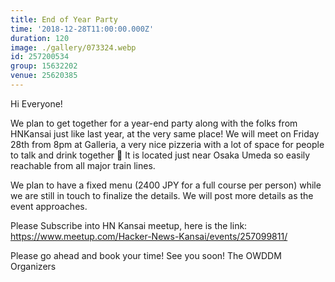 ```yaml
---
title: End of Year Party
time: '2018-12-28T11:00:00.000Z'
duration: 120
image: ./gallery/073324.webp
id: 257200534
group: 15632202
venue: 25620385
---
```


Hi Everyone!

We plan to get together for a year-end party along with the folks from HNKansai just like last year, at the very same place! We will meet on Friday 28th from 8pm at Galleria, a very nice pizzeria with a lot of space for people to talk and drink together 🙂 It is located just near Osaka Umeda so easily reachable from all major train lines.

We plan to have a fixed menu (2400 JPY for a full course per person) while we are still in touch to finalize the details. We will post more details as the event approaches.

Please Subscribe into HN Kansai meetup, here is the link:
https://www.meetup.com/Hacker-News-Kansai/events/257099811/

Please go ahead and book your time!
See you soon!
The OWDDM Organizers
